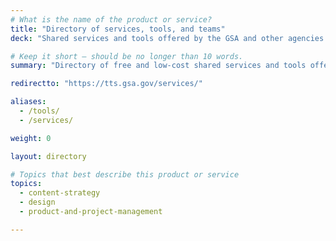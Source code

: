 ```yaml
---
# What is the name of the product or service?
title: "Directory of services, tools, and teams"
deck: "Shared services and tools offered by the GSA and other agencies."

# Keep it short — should be no longer than 10 words.
summary: "Directory of free and low-cost shared services and tools offered by the GSA and other agencies."

redirectto: "https://tts.gsa.gov/services/"

aliases:
  - /tools/
  - /services/

weight: 0

layout: directory

# Topics that best describe this product or service
topics:
  - content-strategy
  - design
  - product-and-project-management

---
```

